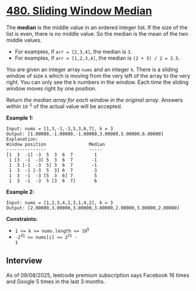 # [480. Sliding Window Median](https://leetcode.com/problems/sliding-window-median/)

The **median** is the middle value in an ordered integer list. If the size of the list is even, there is no middle value. So the median is the mean of the two middle values.

* For examples, if `arr = [2,3,4]`, the median is `3`.
* For examples, if `arr = [1,2,3,4]`, the median is `(2 + 3) / 2 = 2.5`.

You are given an integer array `nums` and an integer `k`. There is a sliding window of size `k` which is moving from the very left of the array to the very right. You can only see the k numbers in the window. Each time the sliding window moves right by one position.

Return _the median array for each window in the original array_. Answers within <code>10<sup>-5</sup></code> of the actual value will be accepted.

**Example 1:**
```
Input: nums = [1,3,-1,-3,5,3,6,7], k = 3
Output: [1.00000,-1.00000,-1.00000,3.00000,5.00000,6.00000]
Explanation:
Window position                Median
---------------                -----
[1  3  -1] -3  5  3  6  7        1
 1 [3  -1  -3] 5  3  6  7       -1
 1  3 [-1  -3  5] 3  6  7       -1
 1  3  -1 [-3  5  3] 6  7        3
 1  3  -1  -3 [5  3  6] 7        5
 1  3  -1  -3  5 [3  6  7]       6
```

**Example 2:**
```
Input: nums = [1,2,3,4,2,3,1,4,2], k = 3
Output: [2.00000,3.00000,3.00000,3.00000,2.00000,3.00000,2.00000]
```

**Constraints:**
* <code>1 <= k <= nums.length <= 10<sup>5</sup></code>
* <code>-2<sup>31</sup> <= nums[i] <= 2<sup>31</sup> - 1</code>

## Interview
As of 09/08/2025, leetcode premium subscription says Facebook 16 times and Google 5 times in the last 3 months.
